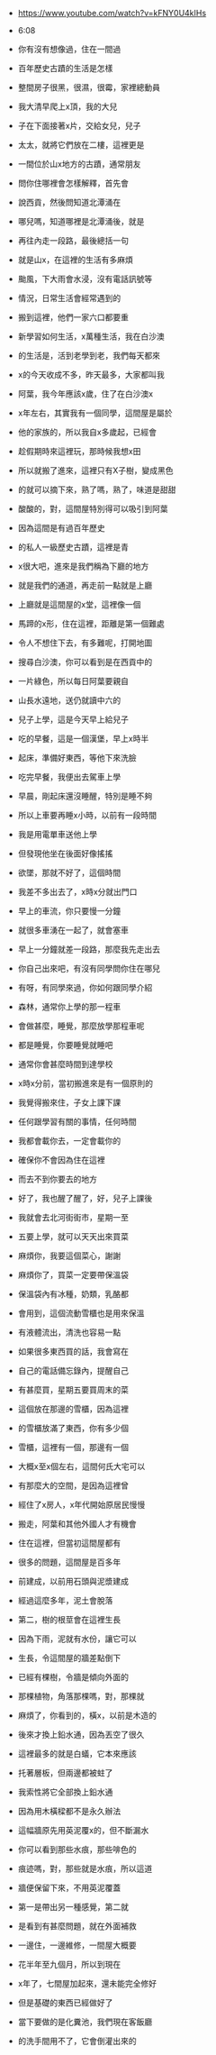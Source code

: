 - https://www.youtube.com/watch?v=kFNY0U4kIHs
- 6:08

- 你有沒有想像過，住在一間過
- 百年歷史古蹟的生活是怎樣
- 整間房子很黑，很濕，很霉，家裡總動員
- 我大清早爬上x頂，我的大兒
- 子在下面接著x片，交給女兒，兒子
- 太太，就將它們放在二樓，這裡更是
- 一間位於山x地方的古蹟，通常朋友
- 問你住哪裡會怎樣解釋，首先會
- 說西貢，然後問知道北潭涌在
- 哪兒嗎，知道哪裡是北潭涌後，就是
- 再往內走一段路，最後總括一句
- 就是山x，在這裡的生活有多麻煩
- 颱風，下大雨會水浸，沒有電話訊號等
- 情況，日常生活會經常遇到的
- 搬到這裡，他們一家六口都要重
- 新學習如何生活，x萬種生活，我在白沙澳
- 的生活是，活到老學到老，我們每天都來
- x的今天收成不多，昨天最多，大家都叫我
- 阿葉，我今年應該x歲，住了在白沙澳x
- x年左右，其實我有一個同學，這間屋是屬於
- 他的家族的，所以我自x多歲起，已經會
- 趁假期時來這裡玩，那時候我想x田
- 所以就搬了進來，這裡只有X子樹，變成黑色
- 的就可以摘下來，熟了嗎，熟了，味道是甜甜
- 酸酸的，對，這間屋特別得可以吸引到阿葉
- 因為這間是有過百年歷史
- 的私人一級歷史古蹟，這裡是青
- x很大吧，進來是我們稱為下廳的地方
- 就是我們的通道，再走前一點就是上廳
- 上廳就是這間屋的x堂，這裡像一個
- 馬蹄的x形，住在這裡，距離是第一個難處
- 令人不想住下去，有多難呢，打開地圖
- 搜尋白沙澳，你可以看到是在西貢中的
- 一片綠色，所以每日阿葉要親自
- 山長水遠地，送仍就讀中六的
- 兒子上學，這是今天早上給兒子
- 吃的早餐，這是一個漢堡，早上x時半
- 起床，準備好東西，等他下來洗臉
- 吃完早餐，我便出去駕車上學
- 早晨，剛起床還沒睡醒，特別是睡不夠
- 所以上車要再睡x小時，以前有一段時間
- 我是用電單車送他上學
- 但發現他坐在後面好像搖搖
- 欲墜，那就不好了，這個時間
- 我差不多出去了，x時x分就出門口
- 早上的車流，你只要慢一分鐘
- 就很多車湧在一起了，就會塞車
- 早上一分鐘就差一段路，那麼我先走出去
- 你自己出來吧，有沒有同學問你住在哪兒
- 有呀，有同學來過，你如何跟同學介紹
- 森林，通常你上學的那一程車
- 會做甚麼，睡覺，那麼放學那程車呢
- 都是睡覺，你要睡覺就睡吧
- 通常你會甚麼時間到達學校
- x時x分前，當初搬進來是有一個原則的
- 我覺得搬來住，子女上課下課
- 任何跟學習有關的事情，任何時間
- 我都會載你去，一定會載你的
- 確保你不會因為住在這裡
- 而去不到你要去的地方
- 好了，我也醒了醒了，好，兒子上課後
- 我就會去北河街街市，星期一至
- 五要上學，就可以天天出來買菜
- 麻煩你，我要這個菜心，謝謝
- 麻煩你了，買菜一定要帶保溫袋
- 保溫袋內有冰種，奶類，乳酪都
- 會用到，這個流動雪櫃也是用來保溫
- 有液體流出，清洗也容易一點
- 如果很多東西買的話，我會寫在
- 自己的電話備忘錄內，提醒自己
- 有甚麼買，星期五要買周末的菜
- 這個放在那邊的雪櫃，因為這裡
- 的雪櫃放滿了東西，你有多少個
- 雪櫃，這裡有一個，那邊有一個
- 大概x至x個左右，這間何氏大宅可以
- 有那麼大的空間，是因為這裡曾
- 經住了x房人，x年代開始原居民慢慢
- 搬走，阿葉和其他外國人才有機會
- 住在這裡，但當初這間屋都有
- 很多的問題，這間屋是百多年
- 前建成，以前用石頭與泥漿建成
- 經過這麼多年，泥土會脫落
- 第二，樹的根莖會在這裡生長
- 因為下雨，泥就有水份，讓它可以
- 生長，令這間屋的牆差點倒下
- 已經有棵樹，令牆是傾向外面的
- 那棵植物，角落那棵嗎，對，那棵就
- 麻煩了，你看到的，橫x，以前是木造的
- 後來才換上鉛水通，因為丟空了很久
- 這裡最多的就是白蟻，它本來應該
- 托著層板，但兩邊都被蛀了
- 我索性將它全部換上鉛水通
- 因為用木橫樑都不是永久辦法
- 這幅牆原先用英泥覆x的，但不斷漏水
- 你可以看到那些水痕，那些啡色的
- 痕迹嗎，對，那些就是水痕，所以這道
- 牆便保留下來，不用英泥覆蓋
- 第一是帶出另一種感覺，第二就
- 是看到有甚麼問題，就在外面補救
- 一邊住，一邊維修，一間屋大概要
- 花半年至九個月，所以到現在
- x年了，七間屋加起來，還未能完全修好
- 但是基礎的東西已經做好了
- 當下要做的是化糞池，我們現在客飯廳
- 的洗手間用不了，它會倒灌出來的
